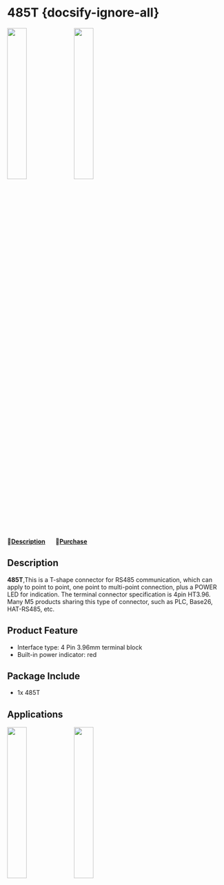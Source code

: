 # 485T {docsify-ignore-all}


<img src="assets/img/product_pics/accessory/485t/485t_01.jpg" width="30%" height="30%">

<img src="assets/img/product_pics/accessory/485t/485t_02.jpg" width="30%" height="30%">


:memo:**[Description](#Description)**&nbsp;&nbsp;&nbsp;&nbsp;&nbsp;&nbsp;🛒**[Purchase](https://m5stack.com/collections/m5-accessory/products/frame-panel-extended-install-components)**

## Description

**485T**,This is a T-shape connector for RS485 communication, which can apply to point to point, one point to multi-point connection, plus a POWER LED for indication. The terminal connector specification is 4pin HT3.96. Many M5 products sharing this type of connector, such as PLC, Base26,  HAT-RS485, etc.



## Product Feature

- Interface type: 4 Pin 3.96mm terminal block
- Built-in power indicator: red


## Package Include
-  1x 485T

## Applications

<img src="assets/img/product_pics/accessory/485t/485t_03.jpg" width="30%" height="30%">
<img src="assets/img/product_pics/accessory/485t/485t_04.jpg" width="30%" height="30%">


